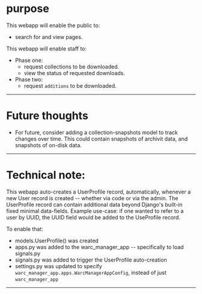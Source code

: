 # purpose

This webapp will enable the public to:
- search for and view pages.

This webapp will enable staff to:
- Phase one:
    - request collections to be downloaded.
    - view the status of requested downloads.
- Phase two:
    - request `additions` to be downloaded.

---


# Future thoughts

- For future, consider adding a collection-snapshots model to track changes over time.
  This could contain snapshots of archivit data, and snapshots of on-disk data.

---


# Technical note: 

This webapp auto-creates a UserProfile record, automatically, whenever a new User record is created -- whether via code or via the admin. The UserProfile record can contain additional data beyond Django's built-in fixed minimal data-fields. Example use-case: if one wanted to refer to a user by UUID, the UUID field would be added to the UseProfile record.

To enable that:
- models.UserProfile() was created
- apps.py was added to the warc_manager_app -- specifically to load signals.py
- signals.py was added to trigger the UserProfile auto-creation
- settings.py was updated to specify `warc_manager_app.apps.WarcManagerAppConfig`, instead of just `warc_manager_app`

---
